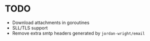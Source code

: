 # TODO

* Download attachments in goroutines
* SLL/TLS support
* Remove extra smtp headers generated by `jordan-wright/email`
